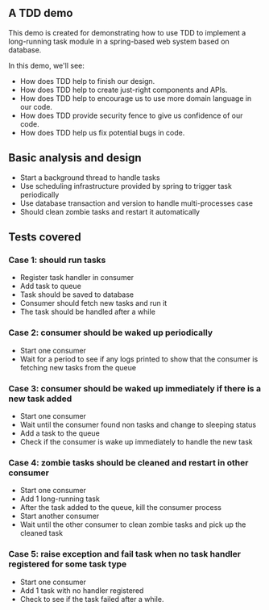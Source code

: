 A TDD demo
-----

This demo is created for demonstrating how to use TDD to implement a long-running task module in a spring-based web system based on database.

In this demo, we'll see:

- How does TDD help to finish our design.
- How does TDD help to create just-right components and APIs.
- How does TDD help to encourage us to use more domain language in our code.
- How does TDD provide security fence to give us confidence of our code.
- How does TDD help us fix potential bugs in code.

## Basic analysis and design

- Start a background thread to handle tasks
- Use scheduling infrastructure provided by spring to trigger task periodically
- Use database transaction and version to handle multi-processes case
- Should clean zombie tasks and restart it automatically

## Tests covered

### Case 1: should run tasks

- Register task handler in consumer
- Add task to queue
- Task should be saved to database
- Consumer should fetch new tasks and run it
- The task should be handled after a while

### Case 2: consumer should be waked up periodically

- Start one consumer
- Wait for a period to see if any logs printed to show that the consumer is fetching new tasks from the queue

### Case 3: consumer should be waked up immediately if there is a new task added

- Start one consumer
- Wait until the consumer found non tasks and change to sleeping status
- Add a task to the queue
- Check if the consumer is wake up immediately to handle the new task 

### Case 4: zombie tasks should be cleaned and restart in other consumer

- Start one consumer
- Add 1 long-running task
- After the task added to the queue, kill the consumer process
- Start another consumer
- Wait until the other consumer to clean zombie tasks and pick up the cleaned task

### Case 5: raise exception and fail task when no task handler registered for some task type

- Start one consumer
- Add 1 task with no handler registered
- Check to see if the task failed after a while.

